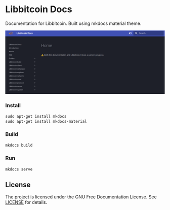 # Libbitcoin Docs

Documentation for Libbitcoin. Built using mkdocs material theme.

![](/docs/assets/libbitcoin-doc.png)

### Install
```
sudo apt-get install mkdocs
sudo apt-get install mkdocs-material
```

### Build
```
mkdocs build
```

### Run
```
mkdocs serve
```

## License

The project is licensed under the GNU Free Documentation License. See [LICENSE](LICENSE) for details.
